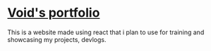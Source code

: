 # [Void's portfolio](https://voidscientist.github.io)

This is a website made using react that i plan to use for training and showcasing my projects, devlogs.

